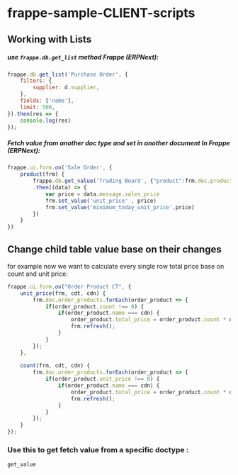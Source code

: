 # frappe-sample-CLIENT-scripts

## Working with Lists
##### use ```frappe.db.get_list``` method Frappe (ERPNext):
```javascript
frappe.db.get_list('Purchase Order', {
	filters: {
		supplier: d.supplier,
	},
	fields: ['name'],
	limit: 500,
}).then(res => {
	console.log(res)
});
```


##### Fetch value from another doc type and set in another document In Frappe (ERPNext):
```javascript
frappe.ui.form.on('Sale Order', {
	product(frm) {
	    frappe.db.get_value('Trading Board', {"product":frm.doc.product},'sales_price')
	    .then((data) => {
	        var price = data.message.sales_price
	        frm.set_value('unit_price' , price)
	        frm.set_value('minimum_today_unit_price',price)
	    })
	}
})
```

## Change child table value base on their changes 
for example now we want to calculate every single row total price base on count and unit price: 

```javascript
frappe.ui.form.on("Order Product CT", {
    unit_price(frm, cdt, cdn) {
        frm.doc.order_products.forEach(order_product => {
            if(order_product.count !== 0) {
                if(order_product.name === cdn) {
                    order_product.total_price = order_product.count * order_product.unit_price;
                    frm.refresh();
                }
            }
        });
    },
    
    count(frm, cdt, cdn) {
        frm.doc.order_products.forEach(order_product => {
            if(order_product.unit_price !== 0) {
                if(order_product.name === cdn) {
                    order_product.total_price = order_product.count * order_product.unit_price;
                    frm.refresh();
                }
            }
        });
    }
});
```

### Use this to get fetch value from a specific doctype : 
 ```get_value```

